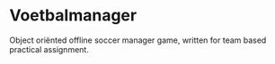 # Voetbalmanager
Object oriënted offline soccer manager game, written for team based practical assignment.
